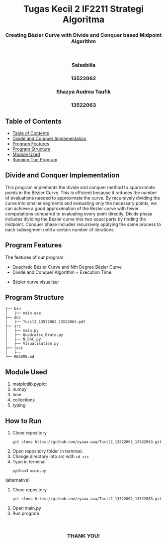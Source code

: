 <br />
<div align="center">
  <h1 align="center">Tugas Kecil 2 IF2211 Strategi Algoritma</h1>

  <p align="center">
    <h3>Creating Bézier Curve with Divide and Conquer based Midpoint Algorithm</h3>
<br>
  </p>
</div>

<!-- CONTRIBUTOR -->
<div align="center" id="contributor">
  <strong>
    <h3>Salsabiila</h3>
    <h3>13522062</h3>
    <h3>Shazya Audrea Taufik</h3>
    <h3>13522063</h3>
  </strong>
</div>

## Table of Contents
  - [Table of Contents](#table-of-contents)
  - [Divide and Conquer Implementation](#divide-and-conquer-implementation)
  - [Program Features](#program-features)
  - [Program Structure](#program-structure)
  - [Module Used](#module-used)
  - [Running The Program](#how-to-run)

<!-- GENERAL INFORMATION -->
## Divide and Conquer Implementation
This program implements the divide and conquer method to approximate points in the Bézier Curve. This is efficient because it reduces the number of evaluations needed to approximate the curve. By recursively dividing the curve into smaller segments and evaluating only the necessary points, we can achieve a good approximation of the Bezier curve with fewer computations compared to evaluating every point directly. Divide phase includes dividing the Bézier curve into two equal parts by finding the midpoint. Conquer phase includes recursively applying the same process to each subsegment until a certain number of iterations.

## Program Features
The features of our program:
* Quadratic Bézier Curve and Nth Degree Bézier Curve
* Divide and Conquer Algorithm + Execution Time
<!-- * Visualisation of midpoint algorithm iterations -->
* Bézier curve visualizer

## Program Structure

```
├── bin
│   ├── main.exe
├── doc
│   ├── Tucil2_13522062_13522063.pdf
├── src
│   ├── main.py
│   ├── Quadratic_Brute.py
│   ├── N_DnC.py
│   ├── Visualisation.py
├── test
│   ├── 
└── README.md
```

## Module Used
1. matplotlib.pyplot
2. numpy
3. time
4. collections
5. typing


## How to Run
1. Clone repository 
    ```
    git clone https://github.com/zyaaa-aaa/Tucil2_13522062_13522063.git
    ```
2. Open repository folder in terminal.
3. Change directory into *src* with `cd src`
3.  Type in terminal
    ```
    python3 main.py
    ```
(alternative)
1. Clone repository
    ```
    git clone https://github.com/zyaaa-aaa/Tucil2_13522062_13522063.git
    ```
2. Open main.py
3. Run program

<br>
<h3 align="center"> THANK YOU! </h3>